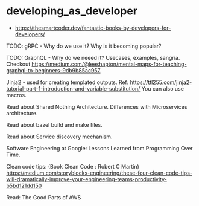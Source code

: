 # developing_as_developer

* https://thesmartcoder.dev/fantastic-books-by-developers-for-developers/

TODO: gRPC - Why do we use it? Why is it becoming popular?

TODO: GraphQL - Why do we neeed it? Usecases, examples, sangria. Checkout https://medium.com/@leeshapton/mental-maps-for-teaching-graphql-to-beginners-9db9b85ac957

Jinja2 - used for creating templated outputs. Ref: https://ttl255.com/jinja2-tutorial-part-1-introduction-and-variable-substitution/ You can also use macros.

Read about Shared Nothing Architecture. Differences with Microservices architecture.

Read about bazel build and make files.

Read about Service discovery mechanism.

Software Engineering at Google: Lessons Learned from Programming Over Time.

Clean code tips: (Book Clean Code : Robert C Martin) https://medium.com/storyblocks-engineering/these-four-clean-code-tips-will-dramatically-improve-your-engineering-teams-productivity-b5bd121dd150

Read: The Good Parts of AWS
